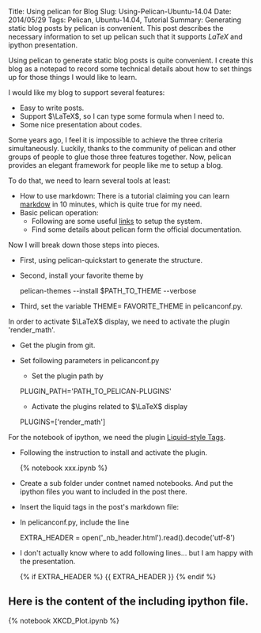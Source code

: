 Title: Using pelican for Blog
Slug: Using-Pelican-Ubuntu-14.04
Date: 2014/05/29
Tags: Pelican, Ubuntu-14.04, Tutorial
Summary: Generating static blog posts by pelican is convenient. This post describes the necessary information to set up pelican such that it supports $LaTeX$ and ipython presentation.

Using pelican to generate static blog posts is quite convenient. I create this
blog as a notepad to record some technical details about how to set things up
for those things I would like to learn.

I would like my blog to support several features:

* Easy to write posts.
* Support $\LaTeX$, so I can type some formula when I need to.
* Some nice presentation about codes.

Some years ago, I feel it is impossible to achieve the three criteria
simultaneously. Luckily, thanks to
the community of pelican and other groups of people to glue those three features
together. Now, pelican provides an elegant framework for people like me to setup a blog.

To do that, we need to learn several tools at least:

* How to use markdown: There is a tutorial claiming you can learn [markdow](http://markdowntutorial.com/) in 10 minutes, which is quite true for my need.
* Basic pelican operation:
	* Following are some useful
[links](http://hackercodex.com/guide/pelican-static-site-generator-install) to
setup the system.
	* Find some details about pelican form the official documentation.

Now I will break down those steps into pieces.

* First, using pelican-quickstart to generate the structure.
* Second, install your favorite theme by

	pelican-themes --install $PATH_TO_THEME --verbose

* Third, set the variable THEME= FAVORITE_THEME in pelicanconf.py.

In order to activate $\LaTeX$ display, we need to activate the plugin
'render_math'.

* Get the plugin from git.
* Set following parameters in pelicanconf.py
	* Set the plugin path by

	PLUGIN_PATH='PATH_TO_PELICAN-PLUGINS'

	* Activate the plugins related to $\LaTeX$ display

	PLUGINS=['render_math']

For the notebook of ipython, we need the plugin [Liquid-style
Tags](https://github.com/getpelican/pelican-plugins/blob/master/liquid_tags).

* Following the instruction to install and activate the plugin. 

	\{% notebook xxx.ipynb %\}

* Create a sub folder under contnet named notebooks. And put the ipython files
you want to included in the post there.
* Insert the liquid tags in the post's markdown file: 
* In pelicanconf.py, include the line

	EXTRA_HEADER = open('_nb_header.html').read().decode('utf-8')

* I don't actually know where to add following lines... but I am happy with the
presentation.

	\{% if EXTRA_HEADER %\}
	\{\{ EXTRA_HEADER \}\}
	\{% endif %\}

## Here is the content of the including ipython file.

{% notebook XKCD_Plot.ipynb %}
